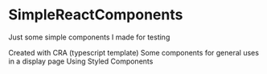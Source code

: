 # SimpleReactComponents
Just some simple components I made for testing

Created with CRA (typescript template)
Some components for general uses in a display page
Using Styled Components
